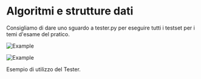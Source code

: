# Algoritmi e strutture dati

Consigliamo di dare uno sguardo a tester.py per eseguire tutti i testset per i temi d'esame del pratico.

![Example](https://github.com/Guray00/IngegneriaInformatica/blob/master/PRIMO%20ANNO/II%20SEMESTRE/Algoritmi%20e%20strutture%20dati/tester_example.png?raw=true) 



![Example](https://github.com/Guray00/IngegneriaInformatica/blob/master/PRIMO%20ANNO/II%20SEMESTRE/Algoritmi%20e%20strutture%20dati/tester_example2.png?raw=true)

Esempio di utilizzo del Tester.
